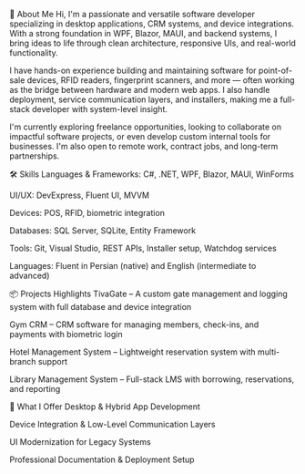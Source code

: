 👋 About Me
Hi, I'm a passionate and versatile software developer specializing in desktop applications, CRM systems, and device integrations. With a strong foundation in WPF, Blazor, MAUI, and backend systems, I bring ideas to life through clean architecture, responsive UIs, and real-world functionality.

I have hands-on experience building and maintaining software for point-of-sale devices, RFID readers, fingerprint scanners, and more — often working as the bridge between hardware and modern web apps. I also handle deployment, service communication layers, and installers, making me a full-stack developer with system-level insight.

I'm currently exploring freelance opportunities, looking to collaborate on impactful software projects, or even develop custom internal tools for businesses. I'm also open to remote work, contract jobs, and long-term partnerships.

🛠️ Skills
Languages & Frameworks: C#, .NET, WPF, Blazor, MAUI, WinForms

UI/UX: DevExpress, Fluent UI, MVVM

Devices: POS, RFID, biometric integration

Databases: SQL Server, SQLite, Entity Framework

Tools: Git, Visual Studio, REST APIs, Installer setup, Watchdog services

Languages: Fluent in Persian (native) and English (intermediate to advanced)

📦 Projects Highlights
TivaGate – A custom gate management and logging system with full database and device integration

Gym CRM – CRM software for managing members, check-ins, and payments with biometric login

Hotel Management System – Lightweight reservation system with multi-branch support

Library Management System – Full-stack LMS with borrowing, reservations, and reporting

🎯 What I Offer
Desktop & Hybrid App Development

Device Integration & Low-Level Communication Layers

UI Modernization for Legacy Systems

Professional Documentation & Deployment Setup
